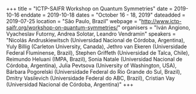 +++
title = "ICTP-SAIFR Workshop on Quantum Symmetries"
date = 2019-10-16
enddate = 2019-10-18
dates = "October 16 - 18, 2019"
dateadded = 2019-07-25
location = "São Paulo, Brazil"
webpage = "http://www.ictp-saifr.org/workshop-on-quantum-symmetries/"
organisers = "Iván Angiono, Vyacheslav Futorny, Andrea Solotar, Leandro Vendramin"
speakers = "Nicolás Andruskiewitsch (Universidad Nacional de Córdoba, Argentina), Yuly Billig (Carleton University, Canada), Jethro van Ekeren (Universidade Federal Fluminense, Brazil), Stephen Griffeth (Universidad de Talca, Chile), Reimundo Heluani (IMPA, Brazil), Sonia Natale (Universidad Nacional de Córdoba, Argentina), Julia Pevtsova (University of Washington, USA), Bárbara Pogorelski (Universidade Federal do Rio Grande do Sul, Brazil), Dmitry Vasilevich (Universidade Federal do ABC, Brazil), Cristian Vay (Universidad Nacional de Córdoba, Argentina)"
+++
